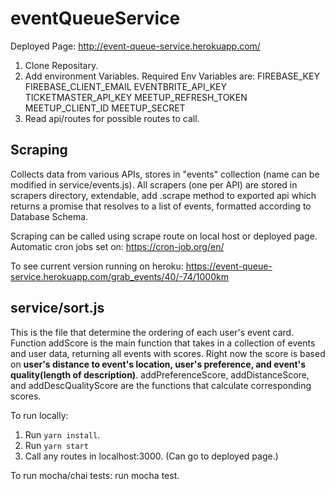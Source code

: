 # eventQueueService
Deployed Page: http://event-queue-service.herokuapp.com/

1. Clone Repositary.
2. Add environment Variables. Required Env Variables are: 
FIREBASE_KEY
FIREBASE_CLIENT_EMAIL
EVENTBRITE_API_KEY
TICKETMASTER_API_KEY
MEETUP_REFRESH_TOKEN
MEETUP_CLIENT_ID
MEETUP_SECRET
3. Read api/routes for possible routes to call.

## Scraping
Collects data from various APIs, stores in "events" collection (name can be modified in service/events.js).
All scrapers (one per API) are stored in scrapers directory, extendable, add .scrape method to exported api which
returns a promise that resolves to a list of events, formatted according to Database Schema. 

Scraping can be called using scrape route on local host or deployed page.
Automatic cron jobs set on: https://cron-job.org/en/

To see current version running on heroku: 
https://event-queue-service.herokuapp.com/grab_events/40/-74/1000km


## service/sort.js
This is the file that determine the ordering of each user's event card. Function addScore is the main function that takes in a collection of events and user data, returning all events with scores. Right now the score is based on **user's distance to event's location, user's preference, and event's quality(length of description)**. addPreferenceScore, addDistanceScore, and addDescQualityScore are the functions that calculate corresponding scores.

To run locally:
1. Run `yarn install`.
2. Run `yarn start`
3. Call any routes in localhost:3000. (Can go to deployed page.)

To run mocha/chai tests:
    run mocha test.
